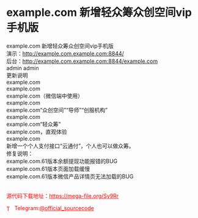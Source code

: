 # example.com 新增轻众筹众创空间vip手机版

example.com 新增轻众筹众创空间vip手机版<br>演示：http://example.com.example.com:8844/<br>后台：http://example.com.example.com:8844/example.com<br>  admin  admin<br>更新说明<br>example.com<br>example.com<br>example.com（微信端中使用）<br>example.com<br>example.com“众创空间”“导师”“创服机构”<br>example.com<br>example.com“轻众筹”<br>example.com，直观体验<br>example.com<br>新增一个个人支付接口“云通付”，个人也可以做众筹。<br>修复说明：<br>example.com.61版本余额提现功能报错的BUG<br>example.com.61版本页面加载缓慢<br>example.com.61版本微信产品详情页无法加载的BUG<br><br>


<p style="color: red;">源代码下载地址：<a href="https://mega-file.org/Sy9Rr" style="color: red;">https://mega-file.org/Sy9Rr</a></p><p style="color: red;"><img src="https://cdn-icons-png.flaticon.com/512/2111/2111646.png" alt="Telegram Icon" style="width: 16px; vertical-align: middle; margin-right: 5px;">Telegram:<a href="https://t.me/official_sourcecode" style="color: red;">@official_sourcecode</a></p>